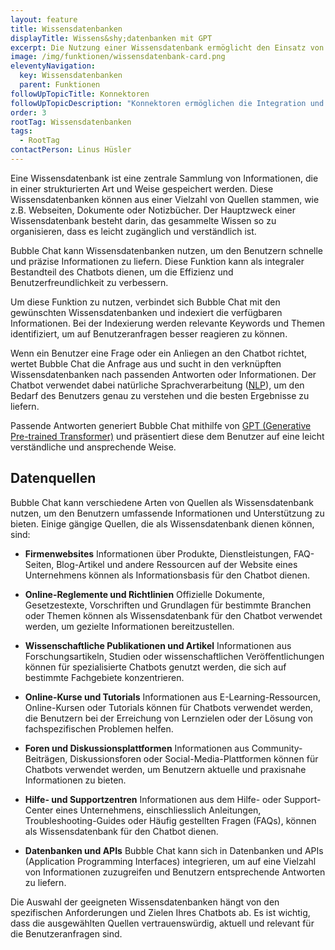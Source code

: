 ```yaml
---
layout: feature
title: Wissensdatenbanken
displayTitle: Wissens&shy;datenbanken mit GPT
excerpt: Die Nutzung einer Wissensdatenbank ermöglicht den Einsatz von Chatbots mit minimalem Aufwand. Der Chatbot kennt sofort eine Fülle von Informationen.
image: /img/funktionen/wissensdatenbank-card.png
eleventyNavigation:
  key: Wissensdatenbanken
  parent: Funktionen
followUpTopicTitle: Konnektoren
followUpTopicDescription: "Konnektoren ermöglichen die Integration und den Zugriff auf externe Wissensdatenbanken.<br/>Bubble Chat stellt eine Reihe von Konnektoren zur Verfügung:"
order: 3
rootTag: Wissensdatenbanken
tags:
  - RootTag
contactPerson: Linus Hüsler
---
```


Eine Wissensdatenbank ist eine zentrale Sammlung von Informationen, die in einer strukturierten Art und Weise gespeichert werden. Diese Wissensdatenbanken können aus einer Vielzahl von Quellen stammen, wie z.B. Webseiten, Dokumente oder Notizbücher. Der Hauptzweck einer Wissensdatenbank besteht darin, das gesammelte Wissen so zu organisieren, dass es leicht zugänglich und verständlich ist.

Bubble Chat kann Wissensdatenbanken nutzen, um den Benutzern schnelle und präzise Informationen zu liefern. Diese Funktion kann als integraler Bestandteil des Chatbots dienen, um die Effizienz und Benutzerfreundlichkeit zu verbessern. 

Um diese Funktion zu nutzen, verbindet sich Bubble Chat mit den gewünschten Wissensdatenbanken und indexiert die verfügbaren Informationen. Bei der Indexierung werden relevante Keywords und Themen identifiziert, um auf Benutzeranfragen besser reagieren zu können. 

Wenn ein Benutzer eine Frage oder ein Anliegen an den Chatbot richtet, wertet Bubble Chat die Anfrage aus und sucht in den verknüpften Wissensdatenbanken nach passenden Antworten oder Informationen. Der Chatbot verwendet dabei natürliche Sprachverarbeitung ([NLP](/funktionen/nlp/)), um den Bedarf des Benutzers genau zu verstehen und die besten Ergebnisse zu liefern. 

Passende Antworten generiert Bubble Chat mithilfe von [GPT (Generative Pre-trained Transformer)](/blog/chatgpt/) und präsentiert diese dem Benutzer auf eine leicht verständliche und ansprechende Weise.

## Datenquellen

Bubble Chat kann verschiedene Arten von Quellen als Wissensdatenbank nutzen, um den Benutzern umfassende Informationen und Unterstützung zu bieten. Einige gängige Quellen, die als Wissensdatenbank dienen können, sind:

- **Firmenwebsites**
  Informationen über Produkte, Dienstleistungen, FAQ-Seiten, Blog-Artikel und andere Ressourcen auf der Website eines Unternehmens können als Informationsbasis für den Chatbot dienen.

- **Online-Reglemente und Richtlinien**
  Offizielle Dokumente, Gesetzestexte, Vorschriften und Grundlagen für bestimmte Branchen oder Themen können als Wissensdatenbank für den Chatbot verwendet werden, um gezielte Informationen bereitzustellen.

- **Wissenschaftliche Publikationen und Artikel**
  Informationen aus Forschungsartikeln, Studien oder wissenschaftlichen Veröffentlichungen können für spezialisierte Chatbots genutzt werden, die sich auf bestimmte Fachgebiete konzentrieren.

- **Online-Kurse und Tutorials**
  Informationen aus E-Learning-Ressourcen, Online-Kursen oder Tutorials können für Chatbots verwendet werden, die Benutzern bei der Erreichung von Lernzielen oder der Lösung von fachspezifischen Problemen helfen.

- **Foren und Diskussionsplattformen**
  Informationen aus Community-Beiträgen, Diskussionsforen oder Social-Media-Plattformen können für Chatbots verwendet werden, um Benutzern aktuelle und praxisnahe Informationen zu bieten.

- **Hilfe- und Supportzentren**
  Informationen aus dem Hilfe- oder Support-Center eines Unternehmens, einschliesslich Anleitungen, Troubleshooting-Guides oder Häufig gestellten Fragen (FAQs), können als Wissensdatenbank für den Chatbot dienen.

- **Datenbanken und APIs**
  Bubble Chat kann sich in Datenbanken und APIs (Application Programming Interfaces) integrieren, um auf eine Vielzahl von Informationen zuzugreifen und Benutzern entsprechende Antworten zu liefern.

Die Auswahl der geeigneten Wissensdatenbanken hängt von den spezifischen Anforderungen und Zielen Ihres Chatbots ab. Es ist wichtig, dass die ausgewählten Quellen vertrauenswürdig, aktuell und relevant für die Benutzeranfragen sind.
